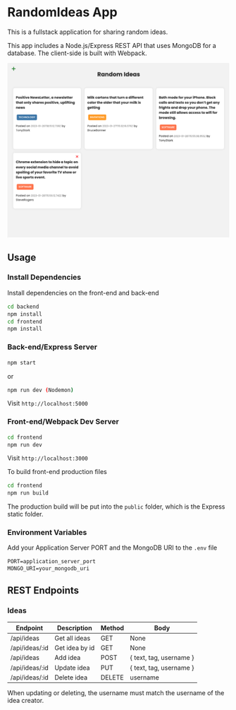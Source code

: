# RandomIdeas App

This is a fullstack application for sharing random ideas.

This app includes a Node.js/Express REST API that uses MongoDB for a database. The client-side is built with Webpack.

<img src="frontend/assets/screen.png">

## Usage

### Install Dependencies

Install dependencies on the front-end and back-end

```bash
cd backend
npm install
cd frontend
npm install
```

### Back-end/Express Server

```bash
npm start
```

or

```bash
npm run dev (Nodemon)
```

Visit `http://localhost:5000`

### Front-end/Webpack Dev Server

```bash
cd frontend
npm run dev
```

Visit `http://localhost:3000`

To build front-end production files

```bash
cd frontend
npm run build
```

The production build will be put into the `public` folder, which is the Express static folder.

### Environment Variables

Add your Application Server PORT and the MongoDB URI to the `.env` file

```
PORT=application_server_port
MONGO_URI=your_mongodb_uri
```

## REST Endpoints

### Ideas

| Endpoint       | Description    | Method | Body                    |
| -------------- | -------------- | ------ | ----------------------- |
| /api/ideas     | Get all ideas  | GET    | None                    |
| /api/ideas/:id | Get idea by id | GET    | None                    |
| /api/ideas     | Add idea       | POST   | { text, tag, username } |
| /api/ideas/:id | Update idea    | PUT    | { text, tag, username } |
| /api/ideas/:id | Delete idea    | DELETE | username                |

When updating or deleting, the username must match the username of the idea creator.
